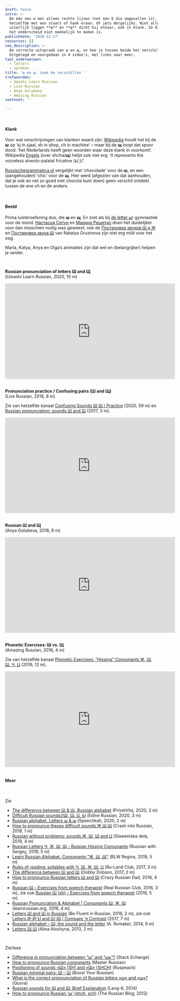 ```yaml
---
draft: false
intro: >-
  De één een w met alleen rechte lijnen (net een E die omgevallen is), de ander
  hetzelfde met een staart of haak eraan. Of iets dergelijks. Niet alleen
  uiterlijk liggen **ш** en **щ** dicht bij elkaar, ook in klank. Zo dicht dat
  het onderscheid niet makkelijk te maken is.
publishdate: '2020-12-27'
resources: []
seo_description: >-
  De correcte uitspraak van ш en щ, en hoe je tussen beide het verschil hoort.
  Uitgelegd en voorgedaan in 4 video's, met links naar meer. 
taal_onderwerpen:
  - letters
  - spreken
title: 'ш en щ: zoek de verschillen '
trefwoorden:
  - Umashi Learn Russian
  - Live Russian
  - Anya Golubeva
  - Amazing Russian
voetnoot: ''

---
```


<br/>

#### Klank

Voor wat omschrijvingen van klanken waard zijn: [Wikipedia](https://nl.wikipedia.org/wiki/Russisch_alfabet) houdt het bij de **ш** op ‘sj in sjaal, sh in shop, ch in machine’ – maar bij de **щ** loopt dat spoor dood: ‘het Nederlands heeft geen woorden waar deze klank in voorkomt’. Wikipedia [Engels](https://en.wikipedia.org/wiki/Shcha) (over shcha/**щ**) helpt ook niet erg: ‘it represents the voiceless alveolo-palatal fricative /ɕ(ː)/’.

[Russischegrammatica.nl](http://www.russischegrammatica.nl/wp-content/uploads/2012/04/klankspellingsysteem4.png) vergelijkt met ‘chocolade’ voor de **ш**, en een (aangehouden) ‘chic’ voor de **щ**. Hier werd (afgezien van dat aanhouden, dat je ook en net zo goed met chocola kunt doen) geen verschil ontdekt tussen de ene ch en de andere.

<br/>

#### Beeld

Prima luisteroefening dus, die **ш** en **щ**. En (net als bij [de letter ы](https://rusland1.nl/taal/20200826-de-letter-bi/)) gymnastiek voor de mond.  [Настасья Сетун](https://youtu.be/ysc-1QMAkDA) en [Марина Решетко](https://youtu.be/QdX868dMuEg) doen het duidelijker voor dan misschien nodig was geweest; ook de [Постановка звуков Ш и Ж](https://youtu.be/KIFBaP5GBUE) en [Постановка звука Щ](https://youtu.be/glI-EF9-NZQ) van Natalya Gruzinova zijn niet erg mild voor het oog.

Maria, Katya, Anya en Olga’s animaties zijn dat wel en (belangrijker) helpen je verder.


<br/>
 

**Russian pronunciation of letters Ш and Щ**<br/>(Umashi Learn Russian, 2020, 10 m)

<iframe width="560" height="315" src="https://www.youtube.com/embed/caUZkWoNf-Q" frameborder="0" allow="accelerometer; autoplay; clipboard-write; encrypted-media; gyroscope; picture-in-picture" allowfullscreen></iframe>

<br/>

<br/>

**Pronunciation practice / Confusing pairs (Ш and Щ)**<br/>(Live Russian, 2018, 8 m)

Zie van hetzelfde kanaal [Confusing Sounds Щ Ш / Practice](https://youtu.be/fjfFh2AMR0E) (2020, 59 m) en [Russian pronunciation: sounds Ш and Щ](https://www.youtube.com/watch?v=qlqkVuB720c) (2017, 3 m).

<iframe width="560" height="315" src="https://www.youtube.com/embed/mDn0TKUis2M" frameborder="0" allow="accelerometer; autoplay; clipboard-write; encrypted-media; gyroscope; picture-in-picture" allowfullscreen></iframe>

<br/>

<br/>

**Russian Ш and Щ**<br/>(Anya Golubeva, 2018, 6 m)

 <iframe width="560" height="315" src="https://www.youtube.com/embed/1rJyDzDj3cY" frameborder="0" allow="accelerometer; autoplay; clipboard-write; encrypted-media; gyroscope; picture-in-picture" allowfullscreen></iframe>

<br/>

<br/>

**Phonetic Exercises: Ш vs. Щ**<br/>(Amazing Russian, 2016, 4 m)

Zie van hetzelfde kanaal [Phonetic Exercises: “Hissing” Consonants Ж, Ш, Щ, Ч, Ц](https://youtu.be/qe_pACnLXhg) (2019, 12 m).

<iframe width="560" height="315" src="https://www.youtube.com/embed/xKjkVZRiNoc" frameborder="0" allow="accelerometer; autoplay; clipboard-write; encrypted-media; gyroscope; picture-in-picture" allowfullscreen></iframe>

<br/>

<br/>

#### Meer

<br/>

Zie


- [The difference between Ш & Щ. Russian alphabet](https://youtu.be/ozx5FsD5L3U) (PrivetVita, 2020, 3 m)
- [Difficult Russian sounds//Ш, Щ, Ц, Ы](https://youtu.be/GuCry1tNry4) (Edine Russian, 2020, 3 m)
- [Russian alphabet. Letters ш & щ](https://youtu.be/JWVuc7-GUvw) (Speechkah, 2020, 2 m)
- [How to pronounce theses difficult sounds Ж Ш Щ](https://youtu.be/xGBaX34lfN8) (Crash into Russian, 2019, 1 m)
- [Russian without problems: sounds Ж, Ш, Щ and Ц](https://youtu.be/pdUZewB5ksI) (Slaweniska dela, 2019, 4 m)
- [Russian Letters Ч, Ж, Ш, Щ - Russian Hissing Consonants](https://youtu.be/m1waG1KkFWE) (Russian with Sergey, 2019, 5 m)
- [Learn Russian Alphabet. Consonants "Ж, Ш, Щ"](https://youtu.be/OMfCxFrQdS4) (RLW Regina, 2019, 5 m)
- [Rules of reading: syllables with Ч, Щ, Ж, Ш, Ц](https://youtu.be/qLmzoZNilyw) (Ru-Land Club, 2017, 3 m)
- [The difference between Ш and Щ](https://www.youtube.com/watch?v=-MImLdCg5h8) (Dobby Dobson, 2017, 2 m)
- [How to pronounce Russian letters Ш and Щ](https://www.youtube.com/watch?v=8SatLeUkHnw) (Crazy Russian Dad, 2016, 4 m) 
- [Russian Щ – Exercises from speech therapist](https://www.youtube.com/watch?v=ZqghdqzQs_A) (Real Russian Club, 2016, 3 m), zie ook [Russian Ш (sh) – Exercises from speech therapist](https://www.youtube.com/watch?v=o85Gg2ctF0E) (2016, 5 m)
- [Russian Pronunciation & Alphabet | Consonants Ш, Ж, Щ](https://youtu.be/wVYUqutee4A) (learnrussian.org, 2016, 4 m)
- [Letters Ш and Щ in Russian](https://www.youtube.com/watch?v=-uQfhYZ9YiI) (Be Fluent in Russian, 2016, 2 m), zie ook [Letters И-Й-Ц and Ш-Щ | Compare 'n Contrast](https://youtu.be/Rle6lgr5_7Y) (2017, 7 m)
- [Russian alphabet – Щ: the sound and the letter](https://youtu.be/ClELyKZYSPE) (A. Romaker, 2014, 9 m)
- [Letters Ш Щ](https://youtu.be/RcgUYYoEloA) (Alina Aloshyna, 2013, 2 m)

<br/>

Zie/lees 


- [Difference in pronunciation between “щ” and “шь”?](https://russian.stackexchange.com/questions/1719/difference-in-pronunciation-between-щ-and-шь) (Stack Echange)
- [How to pronounce Russian consonants](http://masterrussian.com/aa081201b.shtml#sh) (Master Russian)
- [Positioning of sounds «Ш» [SH] and «Щ» [SHCH]](https://www.ruspeach.com/en/learning/13485/) (Ruspeach)  
- [Russian minimal pairs: Ш – Щ](https://www.boostyourrussian.com/russian-minimal-pairs-18/) (Boost Your Russian)
- [What is the correct pronounciation of Russian letters «ш» and «щ»?](https://www.quora.com/What-is-the-correct-pronounciation-of-Russian-letters-%D1%88-and-%D1%89) (Quora)
- [Russian sounds for Ш and Щ: Brief Explanation](https://lang-8.com/eugeniavlasova/journals/267768421703504242941571228812068194400) (Lang-8, 2014)
- [How to pronounce Russian ‘щ’ (shch, sch)](https://therussianblog.wordpress.com/2012/07/08/how-to-pronounce-russian-%D1%89-shch-sch/) (The Russian Blog, 2012)

